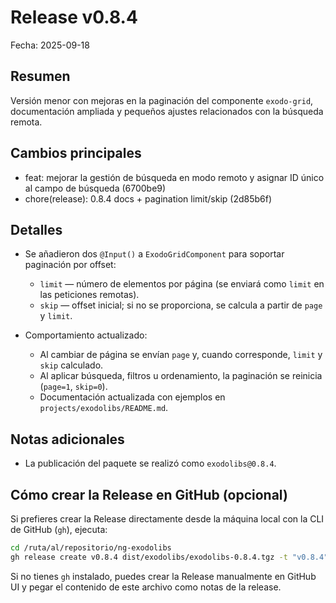 # Release v0.8.4

Fecha: 2025-09-18

Resumen
-------
Versión menor con mejoras en la paginación del componente `exodo-grid`, documentación ampliada y pequeños ajustes relacionados con la búsqueda remota.

Cambios principales
------------------

- feat: mejorar la gestión de búsqueda en modo remoto y asignar ID único al campo de búsqueda (6700be9)
- chore(release): 0.8.4 docs + pagination limit/skip (2d85b6f)

Detalles
-------

- Se añadieron dos `@Input()` a `ExodoGridComponent` para soportar paginación por offset:
  - `limit` — número de elementos por página (se enviará como `limit` en las peticiones remotas).
  - `skip` — offset inicial; si no se proporciona, se calcula a partir de `page` y `limit`.

- Comportamiento actualizado:
  - Al cambiar de página se envían `page` y, cuando corresponde, `limit` y `skip` calculado.
  - Al aplicar búsqueda, filtros u ordenamiento, la paginación se reinicia (`page=1`, `skip=0`).
  - Documentación actualizada con ejemplos en `projects/exodolibs/README.md`.

Notas adicionales
----------------

- La publicación del paquete se realizó como `exodolibs@0.8.4`.

Cómo crear la Release en GitHub (opcional)
----------------------------------------

Si prefieres crear la Release directamente desde la máquina local con la CLI de GitHub (`gh`), ejecuta:

```bash
cd /ruta/al/repositorio/ng-exodolibs
gh release create v0.8.4 dist/exodolibs/exodolibs-0.8.4.tgz -t "v0.8.4" -n "$(cat RELEASE_NOTES_v0.8.4.md)"
```

Si no tienes `gh` instalado, puedes crear la Release manualmente en GitHub UI y pegar el contenido de este archivo como notas de la release.
